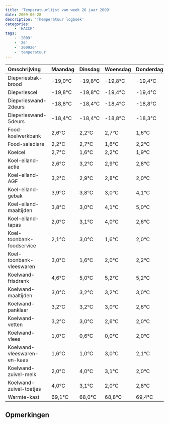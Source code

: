 ```yaml
---
title: 'Temperatuurlijst van week 26 jaar 2009'
date: 2009-06-28
description: 'Themperatuur logboek'
categories:
    - 'HACCP'
tags:
    - '2009'
    - '26'
    - '200926'
    - 'temperatuur'
---
```

|Omschrijving|Maandag|Dinsdag|Woensdag|Donderdag|Vrijdag|Zaterdag|Zondag|
|:---|:---|:---|:---|:---|:---|:---|:---|
|Diepvriesbak-brood|-19,0°C|-19,8°C|-19,8°C|-19,4°C|-19,4°C|-19,8°C|-19,3°C|
|Diepvriescel|-19,8°C|-19,8°C|-19,4°C|-19,4°C|-19,8°C|-19,3°C|-20,4°C|
|Diepvrieswand-2deurs|-18,8°C|-18,4°C|-18,4°C|-18,8°C|-18,3°C|-19,4°C|-18,8°C|
|Diepvrieswand-5deurs|-18,4°C|-18,4°C|-18,8°C|-18,3°C|-19,4°C|-18,8°C|-19,1°C|
|Food-koelwerkbank|2,6°C|2,2°C|2,7°C|1,6°C|2,2°C|1,9°C|1,8°C|
|Food-saladiare|2,2°C|2,7°C|1,6°C|2,2°C|1,9°C|1,8°C|1,0°C|
|Koelcel|2,7°C|1,6°C|2,2°C|1,9°C|1,8°C|1,0°C|2,1°C|
|Koel-eiland-actie|2,6°C|3,2°C|2,9°C|2,8°C|2,0°C|3,1°C|4,0°C|
|Koel-eiland-AGF|3,2°C|2,9°C|2,8°C|2,0°C|3,1°C|4,0°C|2,6°C|
|Koel-eiland-gebak|3,9°C|3,8°C|3,0°C|4,1°C|5,0°C|3,6°C|4,0°C|
|Koel-eiland-maaltijden|3,8°C|3,0°C|4,1°C|5,0°C|3,6°C|4,0°C|4,2°C|
|Koel-eiland-tapas|2,0°C|3,1°C|4,0°C|2,6°C|3,0°C|3,2°C|3,2°C|
|Koel-toonbank-foodservice|2,1°C|3,0°C|1,6°C|2,0°C|2,2°C|2,2°C|2,0°C|
|Koel-toonbank-vleeswaren|3,0°C|1,6°C|2,0°C|2,2°C|2,2°C|2,0°C|1,6°C|
|Koelwand-frisdrank|4,6°C|5,0°C|5,2°C|5,2°C|5,0°C|4,6°C|4,0°C|
|Koelwand-maaltijden|3,0°C|3,2°C|3,2°C|3,0°C|2,6°C|2,0°C|4,0°C|
|Koelwand-panklaar|3,2°C|3,2°C|3,0°C|2,6°C|2,0°C|4,0°C|3,1°C|
|Koelwand-vetten|3,2°C|3,0°C|2,6°C|2,0°C|4,0°C|3,1°C|2,0°C|
|Koelwand-vlees|1,0°C|0,6°C|0,0°C|2,0°C|1,1°C|0,0°C|0,8°C|
|Koelwand-vleeswaren-en-kaas|1,6°C|1,0°C|3,0°C|2,1°C|1,0°C|1,8°C|2,4°C|
|Koelwand-zuivel-melk|2,0°C|4,0°C|3,1°C|2,0°C|2,8°C|3,4°C|2,9°C|
|Koelwand-zuivel-toetjes|4,0°C|3,1°C|2,0°C|2,8°C|3,4°C|2,9°C|3,2°C|
|Warmte-kast|69,1°C|68,0°C|68,8°C|69,4°C|68,9°C|69,2°C|69,3°C|

## Opmerkingen


